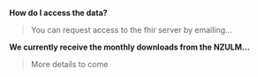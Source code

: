 
**How do I access the data?**
> You can request access to the fhir server by emailing...

**We currently receive the monthly downloads from the NZULM...**
> More details to come